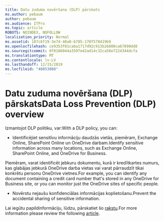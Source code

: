 ```yaml
---
title: Datu zuduma novēršana (DLP) pārskats
ms.author: pebaum
author: pebaum
ms.audience: ITPro
ms.topic: article
ROBOTS: NOINDEX, NOFOLLOW
localization_priority: Normal
ms.assetid: 187c6f19-3e7d-48a0-b785-170f578419b9
ms.openlocfilehash: ce9353f81caba1717d92c913b26800ca67890dd8
ms.sourcegitcommit: 0f0186044a3597e42ad14c32ca58e7224344dcfa
ms.translationtype: MT
ms.contentlocale: lv-LV
ms.lasthandoff: 12/15/2019
ms.locfileid: "40053088"
---
```

# <a name="data-loss-prevention-dlp-overview"></a><span data-ttu-id="ef44a-102">Datu zuduma novēršana (DLP) pārskats</span><span class="sxs-lookup"><span data-stu-id="ef44a-102">Data Loss Prevention (DLP) overview</span></span>

<span data-ttu-id="ef44a-103">Izmantojot DLP politiku, var:</span><span class="sxs-lookup"><span data-stu-id="ef44a-103">With a DLP policy, you can:</span></span>

- <span data-ttu-id="ef44a-104">Identificējiet sensitīvu informāciju daudzās vietās, piemēram, Exchange Online, SharePoint Online un OneDrive darbam.</span><span class="sxs-lookup"><span data-stu-id="ef44a-104">Identify sensitive information across many locations, such as Exchange Online, SharePoint Online, and OneDrive for Business.</span></span>


<span data-ttu-id="ef44a-105">Piemēram, varat identificēt jebkuru dokumentu, kurā ir kredītkartes numurs, kas glabājas jebkurā OneDrive darba vietas vai varat pārraudzīt tikai konkrētu personu OneDrive vietnes.</span><span class="sxs-lookup"><span data-stu-id="ef44a-105">For example, you can identify any document containing a credit card number that's stored in any OneDrive for Business site, or you can monitor just the OneDrive sites of specific people.</span></span>

- <span data-ttu-id="ef44a-106">Novērstu nejaušu konfidenciālas informācijas koplietošanu.</span><span class="sxs-lookup"><span data-stu-id="ef44a-106">Prevent the accidental sharing of sensitive information.</span></span>


<span data-ttu-id="ef44a-107">Lai iegūtu papildinformāciju, lūdzu, pārskatiet šo [rakstu](https://docs.microsoft.com/office365/securitycompliance/data-loss-prevention-policies).</span><span class="sxs-lookup"><span data-stu-id="ef44a-107">For more information please review the following [article](https://docs.microsoft.com/office365/securitycompliance/data-loss-prevention-policies).</span></span>

